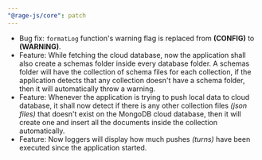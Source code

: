 ```yaml
---
"@rage-js/core": patch
---
```


- Bug fix: `formatLog` function's warning flag is replaced from **(CONFIG)** to **(WARNING)**.
- Feature: While fetching the cloud database, now the application shall also create a schemas folder inside every database folder. A schemas folder will have the collection of schema files for each collection, if the application detects that any collection doesn't have a schema folder, then it will automatically throw a warning.
- Feature: Whenever the application is trying to push local data to cloud database, it shall now detect if there is any other collection files _(json files)_ that doesn't exist on the MongoDB cloud database, then it will create one and insert all the documents inside the collection automatically.
- Feature: Now loggers will display how much pushes _(turns)_ have been executed since the application started.
